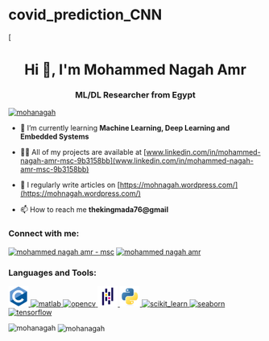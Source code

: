 # covid_prediction_CNN
[<h1 align="center">Hi 👋, I'm Mohammed Nagah Amr</h1>
<h3 align="center">ML/DL Researcher from Egypt</h3>

<p align="left"> <a href="https://github.com/ryo-ma/github-profile-trophy"><img src="https://github-profile-trophy.vercel.app/?username=mohanagah" alt="mohanagah" /></a> </p>

- 🌱 I’m currently learning **Machine Learning, Deep Learning and Embedded Systems**

- 👨‍💻 All of my projects are available at [www.linkedin.com/in/mohammed-nagah-amr-msc-9b3158bb](www.linkedin.com/in/mohammed-nagah-amr-msc-9b3158bb)

- 📝 I regularly write articles on [https://mohnagah.wordpress.com/](https://mohnagah.wordpress.com/)

- 📫 How to reach me **thekingmada76@gmail**

<h3 align="left">Connect with me:</h3>
<p align="left">
<a href="https://linkedin.com/in/mohammed nagah amr - msc" target="blank"><img align="center" src="https://raw.githubusercontent.com/rahuldkjain/github-profile-readme-generator/master/src/images/icons/Social/linked-in-alt.svg" alt="mohammed nagah amr - msc" height="30" width="40" /></a>
<a href="https://www.youtube.com/c/mohammed nagah amr" target="blank"><img align="center" src="https://raw.githubusercontent.com/rahuldkjain/github-profile-readme-generator/master/src/images/icons/Social/youtube.svg" alt="mohammed nagah amr" height="30" width="40" /></a>
</p>

<h3 align="left">Languages and Tools:</h3>
<p align="left"> <a href="https://www.cprogramming.com/" target="_blank" rel="noreferrer"> <img src="https://raw.githubusercontent.com/devicons/devicon/master/icons/c/c-original.svg" alt="c" width="40" height="40"/> </a> <a href="https://www.mathworks.com/" target="_blank" rel="noreferrer"> <img src="https://upload.wikimedia.org/wikipedia/commons/2/21/Matlab_Logo.png" alt="matlab" width="40" height="40"/> </a> <a href="https://opencv.org/" target="_blank" rel="noreferrer"> <img src="https://www.vectorlogo.zone/logos/opencv/opencv-icon.svg" alt="opencv" width="40" height="40"/> </a> <a href="https://pandas.pydata.org/" target="_blank" rel="noreferrer"> <img src="https://raw.githubusercontent.com/devicons/devicon/2ae2a900d2f041da66e950e4d48052658d850630/icons/pandas/pandas-original.svg" alt="pandas" width="40" height="40"/> </a> <a href="https://www.python.org" target="_blank" rel="noreferrer"> <img src="https://raw.githubusercontent.com/devicons/devicon/master/icons/python/python-original.svg" alt="python" width="40" height="40"/> </a> <a href="https://scikit-learn.org/" target="_blank" rel="noreferrer"> <img src="https://upload.wikimedia.org/wikipedia/commons/0/05/Scikit_learn_logo_small.svg" alt="scikit_learn" width="40" height="40"/> </a> <a href="https://seaborn.pydata.org/" target="_blank" rel="noreferrer"> <img src="https://seaborn.pydata.org/_images/logo-mark-lightbg.svg" alt="seaborn" width="40" height="40"/> </a> <a href="https://www.tensorflow.org" target="_blank" rel="noreferrer"> <img src="https://www.vectorlogo.zone/logos/tensorflow/tensorflow-icon.svg" alt="tensorflow" width="40" height="40"/> </a> </p>

<p><img align="left" src="https://github-readme-stats.vercel.app/api/top-langs?username=mohanagah&show_icons=true&locale=en&layout=compact" alt="mohanagah" /></p>

<p>&nbsp;<img align="center" src="https://github-readme-stats.vercel.app/api?username=mohanagah&show_icons=true&locale=en" alt="mohanagah" /></p>
